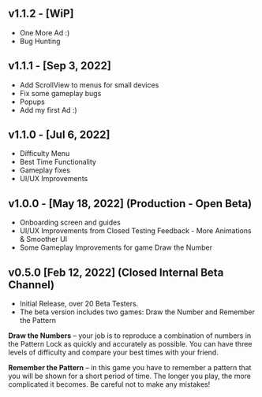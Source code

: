 ## v1.1.2  - [WiP]

* One More Ad :)
* Bug Hunting

## v1.1.1  - [Sep 3, 2022] 

* Add ScrollView to menus for small devices
* Fix some gameplay bugs
* Popups
* Add my first Ad :) 


## v1.1.0  - [Jul 6, 2022]

* Difficulty Menu
* Best Time Functionality
* Gameplay fixes
* UI/UX Improvements

## v1.0.0 - [May 18, 2022] (Production - Open Beta)

* Onboarding screen and guides
* UI/UX Improvements from Closed Testing Feedback - More Animations & Smoother UI
* Some Gameplay Improvements for game Draw the Number

## v0.5.0 [Feb 12, 2022] (Closed Internal Beta Channel)

* Initial Release, over 20 Beta Testers.
* The beta version includes two games: Draw the Number and Remember the Pattern


**Draw the Numbers** – your job is to reproduce a combination of numbers in the Pattern Lock as quickly and accurately as possible. You can have three levels of difficulty and compare your best times with your friend.

**Remember the Pattern** – in this game you have to remember a pattern that you will be shown for a short period of time. The longer you play, the more complicated it becomes. Be careful not to make any mistakes!
